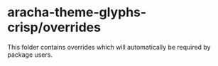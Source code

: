 # aracha-theme-glyphs-crisp/overrides

This folder contains overrides which will automatically be required by package users.

